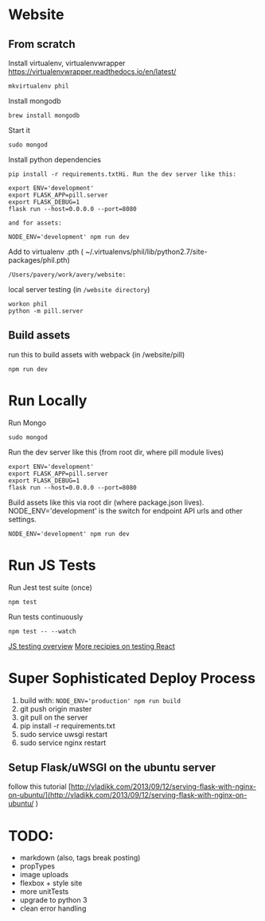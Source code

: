# Website

## From scratch
Install virtualenv, virtualenvwrapper
https://virtualenvwrapper.readthedocs.io/en/latest/
```
mkvirtualenv phil
```

Install mongodb
```
brew install mongodb
```

Start it
```
sudo mongod
```

Install python dependencies
```
pip install -r requirements.txtHi. Run the dev server like this:

export ENV='development'
export FLASK_APP=pill.server
export FLASK_DEBUG=1
flask run --host=0.0.0.0 --port=8080

and for assets:

NODE_ENV='development' npm run dev
```

Add to virtualenv .pth ( ~/.virtualenvs/phil/lib/python2.7/site-packages/phil.pth)
```
/Users/pavery/work/avery/website:
```

local server testing (in `/website directory`)
```
workon phil
python -m pill.server
```

## Build assets
run this to build assets with webpack (in /website/pill)
```
npm run dev
```

# Run Locally

Run Mongo
```
sudo mongod
```

Run the dev server like this (from root dir, where pill module lives)
```
export ENV='development'
export FLASK_APP=pill.server
export FLASK_DEBUG=1
flask run --host=0.0.0.0 --port=8080
```

Build assets like this via root dir (where package.json lives). NODE_ENV='development' is the switch for endpoint API urls and other settings.
```
NODE_ENV='development' npm run dev
```

# Run JS Tests
Run Jest test suite (once)
```
npm test
```

Run tests continuously
```
npm test -- --watch
```

[JS testing overview](https://medium.com/powtoon-engineering/a-complete-guide-to-testing-javascript-in-2017-a217b4cd5a2a)
[More recipies on testing React](https://redux.js.org/docs/recipes/WritingTests.html)

# Super Sophisticated Deploy Process
1. build with: `NODE_ENV='production' npm run build`
2. git push origin master
3. git pull on the server
4. pip install -r requirements.txt
5. sudo service uwsgi restart
6. sudo service nginx restart

## Setup Flask/uWSGI on the ubuntu server
follow this tutorial
[http://vladikk.com/2013/09/12/serving-flask-with-nginx-on-ubuntu/](http://vladikk.com/2013/09/12/serving-flask-with-nginx-on-ubuntu/
)

# TODO:
- markdown (also, tags break posting)
- propTypes
- image uploads
- flexbox + style site
- more unitTests
- upgrade to python 3
- clean error handling